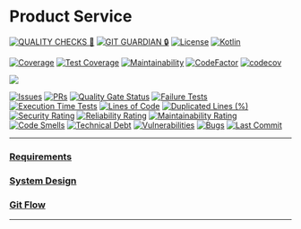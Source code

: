 # Product Service

[![QUALITY CHECKS 🧪](https://github.com/tiagodocouto/product-service/actions/workflows/quality_checks.yml/badge.svg)](https://github.com/tiagodocouto/product-service/actions/workflows/quality_checks.yml)
[![GIT GUARDIAN 🔒](https://github.com/tiagodocouto/product-service/actions/workflows/git_guardian.yml/badge.svg)](https://github.com/tiagodocouto/product-service/actions/workflows/git_guardian.yml)
[![License](https://img.shields.io/github/license/tiagodocouto/product-service)](https://github.com/tiagodocouto/product-service)
[![Kotlin](https://img.shields.io/github/languages/top/tiagodocouto/product-service)](https://kotlinlang.org/)

[![Coverage](https://img.shields.io/sonar/coverage/tiagodocouto_product-service?style=flat&logo=sonarcloud&server=https%3A%2F%2Fsonarcloud.io)](https://sonarcloud.io/summary/new_code?id=tiagodocouto_product-service)
[![Test Coverage](https://api.codeclimate.com/v1/badges/70de8f1f4ff288aa7677/test_coverage)](https://codeclimate.com/github/tiagodocouto/product-service/test_coverage)
[![Maintainability](https://api.codeclimate.com/v1/badges/70de8f1f4ff288aa7677/maintainability)](https://codeclimate.com/github/tiagodocouto/product-service/maintainability)
[![CodeFactor](https://www.codefactor.io/repository/github/tiagodocouto/product-service/badge)](https://www.codefactor.io/repository/github/tiagodocouto/product-service)
[![codecov](https://codecov.io/gh/tiagodocouto/product-service/branch/develop/graph/badge.svg?token=YOC9Ht7pxV)](https://codecov.io/gh/tiagodocouto/product-service)

<a href="https://codecov.io/gh/tiagodocouto/product-service" >
<img src="https://codecov.io/gh/tiagodocouto/product-service/branch/develop/graphs/sunburst.svg?token=YOC9Ht7pxV"/>
</a>

[![Issues](https://img.shields.io/github/issues/tiagodocouto/product-service)](https://github.com/tiagodocouto/product-service)
[![PRs](https://img.shields.io/github/issues-pr-raw/tiagodocouto/product-service)](https://github.com/tiagodocouto/product-service)
[![Quality Gate Status](https://sonarcloud.io/api/project_badges/measure?project=tiagodocouto_product-service&metric=alert_status)](https://sonarcloud.io/summary/new_code?id=tiagodocouto_product-service)
[![Failure Tests](https://img.shields.io/sonar/tests/tiagodocouto_product-service?style=flat&logo=sonarcloud&server=https%3A%2F%2Fsonarcloud.io&compact_message)](https://sonarcloud.io/summary/new_code?id=tiagodocouto_product-service)
[![Execution Time Tests](https://img.shields.io/sonar/test_execution_time/tiagodocouto_product-service?style=flat&logo=sonarcloud&server=https%3A%2F%2Fsonarcloud.io)](https://sonarcloud.io/summary/new_code?id=tiagodocouto_product-service)
[![Lines of Code](https://sonarcloud.io/api/project_badges/measure?project=tiagodocouto_product-service&metric=ncloc)](https://sonarcloud.io/summary/new_code?id=tiagodocouto_product-service)
[![Duplicated Lines (%)](https://sonarcloud.io/api/project_badges/measure?project=tiagodocouto_product-service&metric=duplicated_lines_density)](https://sonarcloud.io/summary/new_code?id=tiagodocouto_product-service)
[![Security Rating](https://sonarcloud.io/api/project_badges/measure?project=tiagodocouto_product-service&metric=security_rating)](https://sonarcloud.io/summary/new_code?id=tiagodocouto_product-service)
[![Reliability Rating](https://sonarcloud.io/api/project_badges/measure?project=tiagodocouto_product-service&metric=reliability_rating)](https://sonarcloud.io/summary/new_code?id=tiagodocouto_product-service)
[![Maintainability Rating](https://sonarcloud.io/api/project_badges/measure?project=tiagodocouto_product-service&metric=sqale_rating)](https://sonarcloud.io/summary/new_code?id=tiagodocouto_product-service)
[![Code Smells](https://sonarcloud.io/api/project_badges/measure?project=tiagodocouto_product-service&metric=code_smells)](https://sonarcloud.io/summary/new_code?id=tiagodocouto_product-service)
[![Technical Debt](https://sonarcloud.io/api/project_badges/measure?project=tiagodocouto_product-service&metric=sqale_index)](https://sonarcloud.io/summary/new_code?id=tiagodocouto_product-service)
[![Vulnerabilities](https://sonarcloud.io/api/project_badges/measure?project=tiagodocouto_product-service&metric=vulnerabilities)](https://sonarcloud.io/summary/new_code?id=tiagodocouto_product-service)
[![Bugs](https://sonarcloud.io/api/project_badges/measure?project=tiagodocouto_product-service&metric=bugs)](https://sonarcloud.io/summary/new_code?id=tiagodocouto_product-service)
[![Last Commit](https://img.shields.io/github/last-commit/tiagodocouto/product-service)](https://github.com/tiagodocouto/product-service)

---

### [Requirements](docs/REQUIREMENTS.md)

### [System Design](docs/SYSTEM-DESIGN.md)

### [Git Flow](docs/GITFLOW.md)

---

